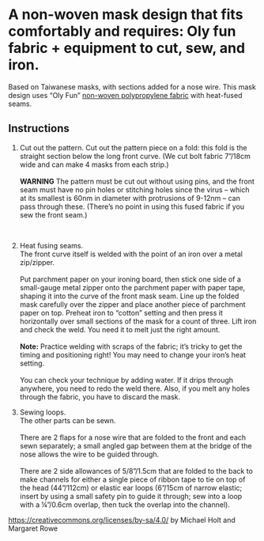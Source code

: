 # A non-woven mask design that fits comfortably and requires: Oly fun fabric + equipment to cut, sew, and iron.

Based on Taiwanese masks, with sections added for a nose wire. This mask design uses  “Oly Fun” <a href="https://makermask.org/materials/"> non-woven polypropylene fabric</a> with heat-fused seams.


## Instructions

1. Cut out the pattern.
Cut out the pattern piece on a fold: this fold is the straight section below the long front curve. (We cut bolt fabric 7”/18cm wide and can make 4 masks from each strip.)</br>
<br>**WARNING** The pattern must be cut out without using pins, and the front seam must have no pin holes or stitching holes since the virus – which at its smallest is 60nm in diameter with protrusions of 9-12nm – can pass through these. (There’s no point in using this fused fabric if you sew the front seam.)</br>
<br>

2. Heat fusing seams.
<br>The front curve itself is welded with the point of an iron over a metal zip/zipper.</br>
<br>Put parchment paper on your ironing board, then stick one side of a small-gauge metal zipper onto the parchment paper with paper tape, shaping it into the curve of the front mask seam. Line up the folded mask carefully over the zipper and place another piece of parchment paper on top. Preheat iron to “cotton” setting and then press it horizontally over small sections of the mask for a count of three. Lift iron and check the weld. You need it to melt just the right amount.</br> <br>**Note:** Practice welding with scraps of the fabric; it’s tricky to get the timing and positioning right! You may need to change your iron’s heat setting.</br>
<br>You can check your technique by adding water. If it drips through anywhere, you need to redo the weld there. Also, if you melt any holes through the fabric, you have to discard the mask.</br>

3. Sewing loops.
<br>The other parts can be sewn.</br> 
<br>There are 2 flaps for a nose wire that are folded to the front and each sewn separately; a small angled gap between them at the bridge of the nose allows the wire to be guided through.</br> 
</br>There are 2 side allowances of 5/8”/1.5cm that are folded to the back to make channels for either a single piece of ribbon tape to tie on top of the head (44”/112cm) or elastic ear loops (6”/15cm of narrow elastic; insert by using a small safety pin to guide it through; sew into a loop with a ¼”/0.6cm overlap, then tuck the overlap into the channel).  

https://creativecommons.org/licenses/by-sa/4.0/
 by Michael Holt and Margaret Rowe
